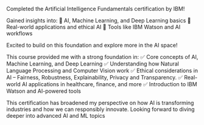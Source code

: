 Completed the Artificial Intelligence Fundamentals certification by IBM!

Gained insights into:
🔹 AI, Machine Learning, and Deep Learning basics
🔹 Real-world applications and ethical AI
🔹 Tools like IBM Watson and AI workflows

Excited to build on this foundation and explore more in the AI space!

This course provided me with a strong foundation in:
✅ Core concepts of AI, Machine Learning, and Deep Learning
✅ Understanding how Natural Language Processing and Computer Vision work
✅ Ethical considerations in AI – Fairness, Robustness, Explainability, Privacy and Transparency.
✅ Real-world AI applications in healthcare, finance, and more
✅ Introduction to IBM Watson and AI-powered tools

This certification has broadened my perspective on how AI is transforming industries and how we can responsibly innovate. Looking forward to diving deeper into advanced AI and ML topics
